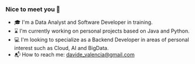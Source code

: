 ### Nice to meet you 👋
- :mortar_board: I'm a Data Analyst and Software Developer in training.
- :hourglass: I'm currently working on personal projects based on Java and Python.
- :computer: I'm looking to specialize as a Backend Developer in areas of personal interest such as Cloud, AI and BigData.
- :mailbox_with_mail: How to reach me: davide_valencia@gmail.com

<!--
**Devv1507/Devv1507** is a ✨ _special_ ✨ repository because its `README.md` (this file) appears on your GitHub profile.

Here are some ideas to get you started:

- 🔭 I’m currently working on ...
- 🌱 I’m currently learning ...
- 👯 I’m looking to collaborate on ...
- 🤔 I’m looking for help with ...
- 💬 Ask me about ...
- 📫 How to reach me: ...
- 😄 Pronouns: ...
- ⚡ Fun fact: ...
-->
